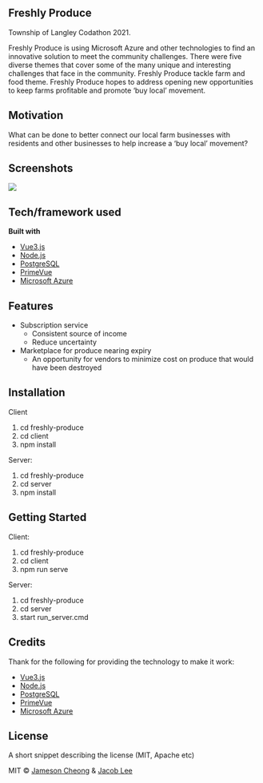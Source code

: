 ## Freshly Produce
Township of Langley Codathon 2021.

Freshly Produce is using Microsoft Azure and other technologies to find an innovative solution to meet the community challenges. There were five diverse themes that cover some of the many unique and interesting challenges that face in the community. Freshly Produce tackle farm and food theme. Freshly Produce hopes to address opening new opportunities to keep farms profitable and promote ‘buy local’ movement.


## Motivation
What can be done to better connect our local farm businesses with residents and other businesses to help increase a ‘buy local’ movement?


## Screenshots
![](FreshlyProduce.gif)

## Tech/framework used
<b>Built with</b>
- [Vue3,js](https://v3.vuejs.org/)
- [Node.js](https://nodejs.org/en/)
- [PostgreSQL](https://www.postgresql.org/)
- [PrimeVue](https://www.primefaces.org/primevue/showcase/#/)
- [Microsoft Azure](https://azure.microsoft.com/en-ca/)

## Features
- Subscription service
  - Consistent source of income
  - Reduce uncertainty
- Marketplace for produce nearing expiry
  - An opportunity for vendors to minimize cost on produce that would have been destroyed


## Installation
Client
1. cd freshly-produce
2. cd client
3. npm install

Server:
1. cd freshly-produce
2. cd server
3. npm install

## Getting Started 

Client:
1. cd freshly-produce
2. cd client
3. npm run serve

Server:
1. cd freshly-produce
2. cd server
3. start run_server.cmd


## Credits
Thank for the following for providing the technology to make it work:
- [Vue3.js](https://v3.vuejs.org/)
- [Node.js](https://nodejs.org/en/)
- [PostgreSQL](https://www.postgresql.org/)
- [PrimeVue](https://www.primefaces.org/primevue/showcase/#/)
- [Microsoft Azure](https://azure.microsoft.com/en-ca/)

## License
A short snippet describing the license (MIT, Apache etc)

MIT © [Jameson Cheong](https://github.com/jcheong9) & [Jacob Lee](https://github.com/jlee93115)
